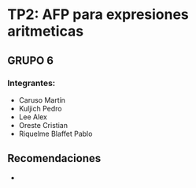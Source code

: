 # TP2: AFP para expresiones aritmeticas  
## GRUPO 6  
### Integrantes: 
* Caruso Martín
* Kuljich Pedro 
* Lee Alex
* Oreste Cristian
* Riquelme Blaffet Pablo

## Recomendaciones
* 